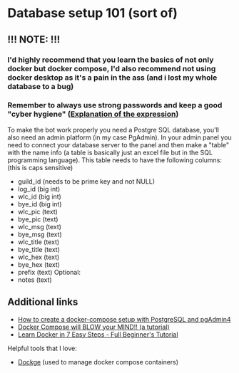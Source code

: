 # Database setup 101 (sort of)

## !!! NOTE: !!!

### I'd highly recommend that you learn the basics of not only docker but docker compose, I'd also recommend not using docker desktop as it's a pain in the ass (and i lost my whole database to a bug)

### Remember to always use strong passwords and keep a good "cyber hygiene" ([Explanation of the expression](https://www.proofpoint.com/us/threat-reference/cyber-hygiene#:~:text=Cyber%20hygiene%2C%20or%20cybersecurity%20hygiene,from%20cyber-attacks%20and%20theft.))

To make the bot work properly you need a Postgre SQL database, you'll also need an admin platform (in my case PgAdmin). In your admin panel you need to connect your database server to the panel and then make a "table" with the name info (a table is basically just an excel file but in the SQL programming language). This table needs to have the following columns: (this is caps sensitive)

- guild_id (needs to be prime key and not NULL)
- log_id (big int)
- wlc_id (big int)
- bye_id (big int)
- wlc_pic (text)
- bye_pic (text)
- wlc_msg (text)
- bye_msg (text)
- wlc_title (text)
- bye_title (text)
- wlc_hex (text)
- bye_hex (text)
- prefix (text)
Optional:
- notes (text)

## Additional links

- [How to create a docker-compose setup with PostgreSQL and pgAdmin4](https://youtu.be/qECVC6t_2mU?si=if9DEovqKu07_V4V)
- [Docker Compose will BLOW your MIND!! (a tutorial)](https://youtu.be/DM65_JyGxCo?si=t2O7dd8gWNboVm3N)
- [Learn Docker in 7 Easy Steps - Full Beginner's Tutorial](https://youtu.be/gAkwW2tuIqE?si=fVkdp3KHfZjrWy6B)

Helpful tools that I love:

- [Dockge](https://github.com/louislam/dockge) (used to manage docker compose containers)
